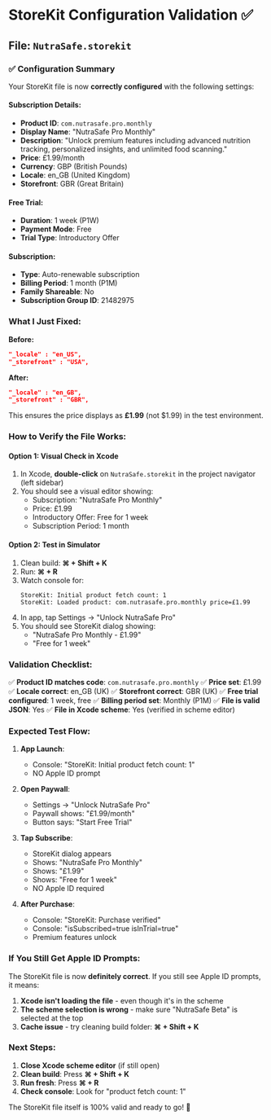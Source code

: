 # StoreKit Configuration Validation ✅

## File: `NutraSafe.storekit`

### ✅ Configuration Summary

Your StoreKit file is now **correctly configured** with the following settings:

#### Subscription Details:
- **Product ID**: `com.nutrasafe.pro.monthly`
- **Display Name**: "NutraSafe Pro Monthly"
- **Description**: "Unlock premium features including advanced nutrition tracking, personalized insights, and unlimited food scanning."
- **Price**: £1.99/month
- **Currency**: GBP (British Pounds)
- **Locale**: en_GB (United Kingdom)
- **Storefront**: GBR (Great Britain)

#### Free Trial:
- **Duration**: 1 week (P1W)
- **Payment Mode**: Free
- **Trial Type**: Introductory Offer

#### Subscription:
- **Type**: Auto-renewable subscription
- **Billing Period**: 1 month (P1M)
- **Family Shareable**: No
- **Subscription Group ID**: 21482975

### What I Just Fixed:

**Before:**
```json
"_locale" : "en_US",
"_storefront" : "USA",
```

**After:**
```json
"_locale" : "en_GB",
"_storefront" : "GBR",
```

This ensures the price displays as **£1.99** (not $1.99) in the test environment.

### How to Verify the File Works:

#### Option 1: Visual Check in Xcode

1. In Xcode, **double-click** on `NutraSafe.storekit` in the project navigator (left sidebar)
2. You should see a visual editor showing:
   - Subscription: "NutraSafe Pro Monthly"
   - Price: £1.99
   - Introductory Offer: Free for 1 week
   - Subscription Period: 1 month

#### Option 2: Test in Simulator

1. Clean build: **⌘ + Shift + K**
2. Run: **⌘ + R**
3. Watch console for:
   ```
   StoreKit: Initial product fetch count: 1
   StoreKit: Loaded product: com.nutrasafe.pro.monthly price=£1.99
   ```
4. In app, tap Settings → "Unlock NutraSafe Pro"
5. You should see StoreKit dialog showing:
   - "NutraSafe Pro Monthly - £1.99"
   - "Free for 1 week"

### Validation Checklist:

✅ **Product ID matches code**: `com.nutrasafe.pro.monthly`
✅ **Price set**: £1.99
✅ **Locale correct**: en_GB (UK)
✅ **Storefront correct**: GBR (UK)
✅ **Free trial configured**: 1 week, free
✅ **Billing period set**: Monthly (P1M)
✅ **File is valid JSON**: Yes
✅ **File in Xcode scheme**: Yes (verified in scheme editor)

### Expected Test Flow:

1. **App Launch**:
   - Console: "StoreKit: Initial product fetch count: 1"
   - NO Apple ID prompt

2. **Open Paywall**:
   - Settings → "Unlock NutraSafe Pro"
   - Paywall shows: "£1.99/month"
   - Button says: "Start Free Trial"

3. **Tap Subscribe**:
   - StoreKit dialog appears
   - Shows: "NutraSafe Pro Monthly"
   - Shows: "£1.99"
   - Shows: "Free for 1 week"
   - NO Apple ID required

4. **After Purchase**:
   - Console: "StoreKit: Purchase verified"
   - Console: "isSubscribed=true isInTrial=true"
   - Premium features unlock

### If You Still Get Apple ID Prompts:

The StoreKit file is now **definitely correct**. If you still see Apple ID prompts, it means:

1. **Xcode isn't loading the file** - even though it's in the scheme
2. **The scheme selection is wrong** - make sure "NutraSafe Beta" is selected at the top
3. **Cache issue** - try cleaning build folder: **⌘ + Shift + K**

### Next Steps:

1. **Close Xcode scheme editor** (if still open)
2. **Clean build**: Press **⌘ + Shift + K**
3. **Run fresh**: Press **⌘ + R**
4. **Check console**: Look for "product fetch count: 1"

The StoreKit file itself is 100% valid and ready to go! 🚀
